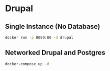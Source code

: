 # Drupal

## Single Instance (No Database)

```bash
docker run -p 8080:80 -d drupal
```

## Networked Drupal and Postgres

```bash
docker-compose up -d
```